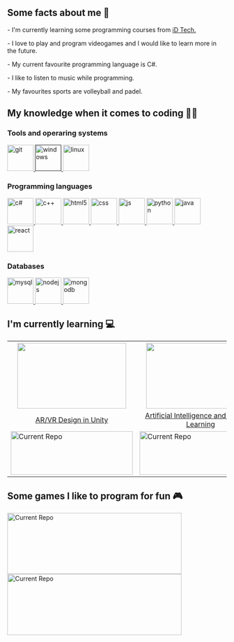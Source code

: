 <h2>Some facts about me 💬</h2>
<p>- I'm currently learning some programming courses from <a href="https://www.idtech.com/">iD Tech.</a></p>
<p>- I love to play and program videogames and I would like to learn more in the future.</p>
<p>- My current favourite programming language is C#.</p>
<p>- I like to listen to music while programming.</p>
<p>- My favourites sports are volleyball and padel.</p>


<h2>My knowledge when it comes to coding 👩‍💻</h2>
<h3></h3>
<div class="row">
 <h3>Tools and operaring systems</h3>
 <a href="https://git-scm.com/">
  <img src="https://user-images.githubusercontent.com/77303061/182463620-ca62e8cc-38da-48b9-b212-0a1e5078cba8.png" width="60px" height="60px" alt="git"/>
 </a>
 <a href="">
  <img src="https://user-images.githubusercontent.com/77303061/182463473-66876fa0-1bdd-4c29-b571-b00ec609d446.png" width="60px" height="60px" alt="windows"/>
 </a>
 <a href="https://www.linux.org/">
  <img src="https://user-images.githubusercontent.com/77303061/182470080-c3759f28-bd98-491a-bc75-f4ac65508ada.png" width="60px" height="60px" alt="linux"/>
 </a>
 
 <h3>Programming languages</h3>
 <a href="https://www.w3schools.com/cs/index.php">
  <img src="https://user-images.githubusercontent.com/77303061/182465141-df0626a6-84fd-4bac-a29f-64459ca95c29.png" width="60px" height="60px" alt="c#"/>
 </a>
 <a href="https://www.w3schools.com/cpp/default.asp">
  <img src="https://user-images.githubusercontent.com/77303061/182467399-83b2db10-31f5-4945-8086-b143621f5110.png" width="60px" height="60px" alt="c++"/>
 </a>
 <a href="https://www.w3schools.com/html/">
  <img src="https://user-images.githubusercontent.com/77303061/182468157-e3b8aaaf-238f-4b31-9de4-9ed39d58d9b4.png" width="60px" height="60px" alt="html5"/>
 </a>
 <a href="https://www.w3schools.com/css/default.asp">
  <img src="https://user-images.githubusercontent.com/77303061/182468213-40a5e01d-5287-4399-953f-0893e27634ca.png" width="60px" height="60px" alt="css"/>
 </a>
 <a href="https://www.w3schools.com/js/default.asp">
  <img src="https://user-images.githubusercontent.com/77303061/182467804-8b4d1395-480f-45ae-a00c-0cd9113ba10d.png" width="60px" height="60px" alt="js"/>
 </a>
 <a href="https://www.python.org/">
  <img src="https://user-images.githubusercontent.com/77303061/182468308-83d818b3-60a3-4cf9-8767-591c9e7004fe.png" width="60px" height="60px" alt="python"/>
 </a>
 <a href="https://www.java.com/es/">
  <img src="https://user-images.githubusercontent.com/77303061/182468475-d5f3f080-b8f9-477d-8d23-3b94943c0782.png" width="60px" height="60px" alt="java"/>
 </a>
 <a href="https://es.reactjs.org/">
  <img src="https://user-images.githubusercontent.com/77303061/182468571-87c8f6ef-f04e-4341-82d5-e628fd889961.png" width="60px" height="60px" alt="react"/>
 </a>
 
 <h3>Databases</h3>
 <a href="https://www.mysql.com">
  <img src="https://user-images.githubusercontent.com/77303061/182468759-3ec488e7-2a18-4faf-9cca-fb0333b70fcf.png" width="60px" height="60px" alt="mysql"/>
 </a>
 <a href="https://nodejs.org">
  <img src="https://user-images.githubusercontent.com/77303061/182469128-aff3fd58-a9ab-4226-bf0d-a34de7f004f4.png" width="60px" height="60px" alt="nodejs"/>
 </a>
 <a href="https://www.mongodb.com/">
  <img src="https://user-images.githubusercontent.com/77303061/182469888-f93b8d40-2dac-4ce9-9c4e-21067d57b16f.png" width="60px" height="60px" alt="mongodb"/>
 </a>
</div>


<h2>I'm currently learning 💻</h2>
<table>
 <tr>
  <th><img src="https://user-images.githubusercontent.com/77303061/178083134-609ed7ef-f547-4531-a6d5-b76abeec064a.png" width="250px" height="150px"/></th>
  <th><img src="https://user-images.githubusercontent.com/77303061/178085166-5beb19e2-0b24-4e2d-94a8-d093305a1714.png" width="250px" height="150px"/></th>
  <th><img src="https://user-images.githubusercontent.com/77303061/178085184-848a4276-5e6b-433e-8ba1-7358cb467bc4.png" width="250px" height="150px"/></th>
</tr>
<tr align="center">
  <td><a href="https://www.idtech.com/courses/virtual-academy-ar-vr-unity-nyu-tandon#/reg-flow/product-availability">AR/VR Design in Unity</a></td>
  <td><a href="https://www.idtech.com/courses/virtual-academy-ai-machine-learning-nvidia#/reg-flow/product-availability">Artificial Intelligence and Machine Learning</a></td>
  <td><a href="https://www.idtech.com/courses/virtual-javascript-coding-powered-by-mit-open-learning-teen-tech-summer-certification-1#/reg-flow/product-availability">JavaScript Coding</a></td>
 </tr>
 <tr>
  <td>
   <a href="https://github.com/etrancho/Discover-Things">  
    <img src="https://github-readme-stats.vercel.app/api/pin/?username=etrancho&repo=Discover-Things&theme=dark" alt="Current Repo" width="280px" height="100px"/>
   </a>
  </td>
  <td>
   <a href="https://github.com/etrancho/AI_Galaxies">  
    <img src="https://github-readme-stats.vercel.app/api/pin/?username=etrancho&repo=AI_Galaxies&theme=dark" alt="Current Repo" width="280px" height="100px"/>
   </a>
  </td>
 </tr>
</table>

<h2>Some games I like to program for fun 🎮</h2>
<a href="https://github.com/etrancho/SnakeGame">  
 <img src="https://github-readme-stats.vercel.app/api/pin/?username=etrancho&repo=SnakeGame&theme=dark" alt="Current Repo" width="400px" height="140px"/>
</a>
<a href="https://github.com/etrancho/MyHome">  
 <img src="https://github-readme-stats.vercel.app/api/pin/?username=etrancho&repo=MyHome&theme=dark" alt="Current Repo" width="400px" height="140px"/>
</a>

 

